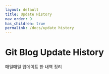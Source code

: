 ```yaml
---
layout: default
title: Update History
nav_order: 9
has_children: true
permalink: /docs/update history
---
```


# Git Blog Update History

매일매일 업데이트 한 내역 정리

